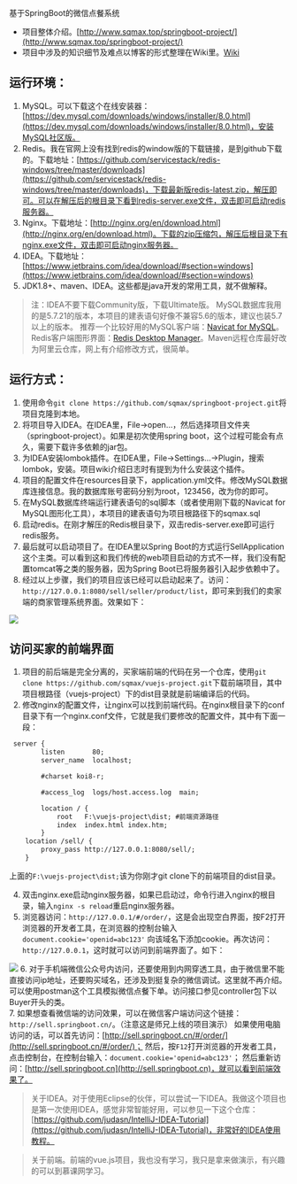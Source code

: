 基于SpringBoot的微信点餐系统

* 项目整体介绍。[http://www.sqmax.top/springboot-project/](http://www.sqmax.top/springboot-project/) 
* 项目中涉及的知识细节及难点以博客的形式整理在Wiki里。[Wiki](https://github.com/sqmax/springboot-project/wiki)

## 运行环境：        
1. MySQL。可以下载这个在线安装器：[https://dev.mysql.com/downloads/windows/installer/8.0.html](https://dev.mysql.com/downloads/windows/installer/8.0.html)，安装MySQL社区版。
2. Redis。我在官网上没有找到redis的window版的下载链接，是到github下载的。下载地址：[https://github.com/servicestack/redis-windows/tree/master/downloads](https://github.com/servicestack/redis-windows/tree/master/downloads)，下载最新版redis-latest.zip，解压即可。可以在解压后的根目录下看到redis-server.exe文件，双击即可启动redis服务器。
3. Nginx。下载地址：[http://nginx.org/en/download.html](http://nginx.org/en/download.html)。下载的zip压缩包，解压后根目录下有nginx.exe文件，双击即可启动nginx服务器。
4. IDEA。下载地址：[https://www.jetbrains.com/idea/download/#section=windows](https://www.jetbrains.com/idea/download/#section=windows)
4. JDK1.8+、maven、IDEA。这些都是java开发的常用工具，就不做解释。

>注：IDEA不要下载Community版，下载Ultimate版。
MySQL数据库我用的是5.7.21的版本，本项目的建表语句好像不兼容5.6的版本，建议也装5.7以上的版本。
推荐一个比较好用的MySQL客户端：[Navicat for MySQL](https://www.navicat.com/en/download/navicat-for-mysql)。
Redis客户端图形界面：[Redis Desktop Manager](https://redisdesktop.com/download)。Maven远程仓库最好改为阿里云仓库，网上有介绍修改方式，很简单。

## 运行方式：        
1. 使用命令`git clone https://github.com/sqmax/springboot-project.git`将项目克隆到本地。
2. 将项目导入IDEA。在IDEA里，File->open...，然后选择项目文件夹（springboot-project）。如果是初次使用spring boot，这个过程可能会有点久，需要下载许多依赖的jar包。
4. 为IDEA安装lombok插件。在IDEA里，File->Settings...->Plugin，搜索lombok，安装。项目wiki介绍日志时有提到为什么安装这个插件。
3. 项目的配置文件在resources目录下，application.yml文件。修改MySQL数据库连接信息。我的数据库账号密码分别为root，123456，改为你的即可。
4. 在MySQL数据库终端运行建表语句的sql脚本（或者使用刚下载的Navicat for MySQL图形化工具），本项目的建表语句为项目根路径下的sqmax.sql
5. 启动redis。在刚才解压的Redis根目录下，双击redis-server.exe即可运行redis服务。
6. 最后就可以启动项目了。在IDEA里以Spring Boot的方式运行SellApplication这个主类。可以看到这和我们传统的web项目启动的方式不一样，我们没有配置tomcat等之类的服务器，因为Spring Boot已将服务器引入起步依赖中了。
7. 经过以上步骤，我们的项目应该已经可以启动起来了。访问：`http://127.0.0.1:8080/sell/seller/product/list`，即可来到我们的卖家端的商家管理系统界面。效果如下：

![](http://p91462zt8.bkt.clouddn.com/PC.PNG)


## 访问买家的前端界面
1. 项目的前后端是完全分离的，买家端前端的代码在另一个仓库，使用`git clone https://github.com/sqmax/vuejs-project.git`下载前端项目，其中项目根路径（vuejs-project）下的dist目录就是前端编译后的代码。
2. 修改nginx的配置文件，让nginx可以找到前端代码。在nginx根目录下的conf目录下有一个nginx.conf文件，它就是我们要修改的配置文件，其中有下面一段：

```xml
 server {
        listen       80;
        server_name  localhost;

        #charset koi8-r;

        #access_log  logs/host.access.log  main;

        location / {
            root   F:\vuejs-project\dist; #前端资源路径
            index  index.html index.htm;
        }
	location /sell/ {
		proxy_pass http://127.0.0.1:8080/sell/;
	}

```

上面的`F:\vuejs-project\dist;`该为你刚才git clone下的前端项目的dist目录。

4. 双击nginx.exe启动nginx服务器，如果已启动过，命令行进入nginx的根目录，输入`nginx -s reload`重启nginx服务器。
5. 浏览器访问：`http://127.0.0.1/#/order/`，这是会出现空白界面，按F2打开浏览器的开发者工具，在浏览器的控制台输入`document.cookie='openid=abc123'`
向该域名下添加cookie。再次访问：`http://127.0.0.1`，这时就可以访问到前端界面了。如下：

![](http://p91462zt8.bkt.clouddn.com/weixin.PNG)
6. 对于手机端微信公众号内访问，还要使用到内网穿透工具，由于微信里不能直接访问ip地址，还要购买域名，还涉及到挺复杂的微信调试。这里就不再介绍。可以使用postman这个工具模拟微信点餐下单。访问接口参见controller包下以Buyer开头的类。         
7. 如果想查看微信端的访问效果，可以在微信客户端访问这个链接：`http://sell.springboot.cn/`。（注意这是师兄上线的项目演示）
如果使用电脑访问的话，可以首先访问：[http://sell.springboot.cn/#/order/](http://sell.springboot.cn/#/order/)；
然后，按`F12`打开浏览器的开发者工具，点击控制台，在控制台输入：`document.cookie='openid=abc123'`；
然后重新访问：[http://sell.springboot.cn](http://sell.springboot.cn)，就可以看到前端效果了。


>关于IDEA。对于使用Eclipse的伙伴，可以尝试一下IDEA。我做这个项目也是第一次使用IDEA，感觉非常智能好用，可以参见一下这个仓库：[https://github.com/judasn/IntelliJ-IDEA-Tutorial](https://github.com/judasn/IntelliJ-IDEA-Tutorial)，非常好的IDEA使用教程。

>关于前端。前端的vue.js项目，我也没有学习，我只是拿来做演示，有兴趣的可以到慕课网学习。

